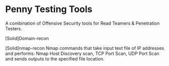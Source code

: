# Penny Testing Tools
A combination of Offensive Security tools for Read Teamers & Penetration Testers.

[Solid]Domain-recon

[Solid]nmap-recon
Nmap commands that take input text file of IP addresses and performs: Nmap Host Discovery scan, TCP Port Scan, UDP Port Scan and sends outputs to the specified file location. 


